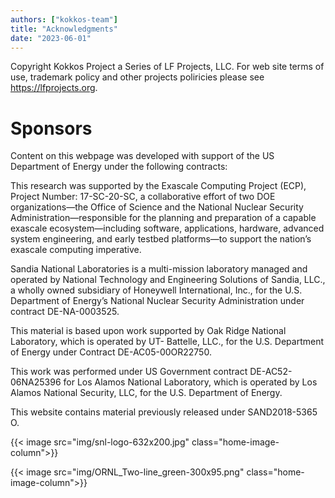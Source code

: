 ```yaml
---
authors: ["kokkos-team"]
title: "Acknowledgments"
date: "2023-06-01"
---
```


Copyright Kokkos Project a Series of LF Projects, LLC. For web site terms of use, trademark policy and other projects poliricies please see https://lfprojects.org.

# Sponsors

Content on this webpage was developed with support of the US Department of Energy under the following contracts:

This research was supported by the Exascale Computing Project (ECP), Project Number: 17-SC-20-SC, a collaborative effort of two DOE organizations—the Office of Science and the National Nuclear Security Administration—responsible for the planning and preparation of a capable exascale ecosystem—including software, applications, hardware, advanced system engineering, and early testbed platforms—to support the nation’s exascale computing imperative.

Sandia National Laboratories is a multi-mission laboratory managed and operated by National Technology and Engineering Solutions of Sandia, LLC., a wholly owned subsidiary of Honeywell International, Inc., for the U.S. Department of Energy’s National Nuclear Security Administration under contract DE-NA-0003525.

This material is based upon work supported by Oak Ridge National Laboratory, which is operated by UT- Battelle, LLC., for the U.S. Department of Energy under Contract DE-AC05-00OR22750.

This work was performed under US Government contract DE-AC52-06NA25396 for Los Alamos National Laboratory, which is operated by Los Alamos National Security, LLC, for the U.S. Department of Energy.

This website contains material previously released under SAND2018-5365 O.

{{< image src="img/snl-logo-632x200.jpg" class="home-image-column">}}

{{< image src="img/ORNL_Two-line_green-300x95.png" class="home-image-column">}}

<style>

    /* Display text on landscape background image */
    .home-title-div {
        position: relative;
        text-align: center;
        color: white;
    }
    .home-title-text {
        position: absolute;
        margin: 0;
        top: 50%;
        left: 5vw;
        right: 5vw;
        transform: translateY(-50%);
        font-size: 2.0vw; 
    }
    .home-title-image {
        border-radius: 0.375rem;
    }

    /* Align horizontally home's images */
    .home-image-column {
        float: left;
        width: 50%; /* 100% / 2 figures = 50% */
    }
</style>
